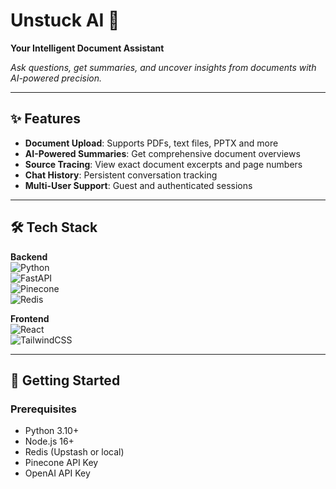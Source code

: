 # Unstuck AI 🚀  
**Your Intelligent Document Assistant**  

*Ask questions, get summaries, and uncover insights from documents with AI-powered precision.*  

---

## ✨ Features  
- **Document Upload**: Supports PDFs, text files, PPTX and more  
- **AI-Powered Summaries**: Get comprehensive document overviews  
- **Source Tracing**: View exact document excerpts and page numbers  
- **Chat History**: Persistent conversation tracking  
- **Multi-User Support**: Guest and authenticated sessions  

---
## 🛠️ Tech Stack  
**Backend**  
![Python](https://img.shields.io/badge/Python-3.10+-blue)  
![FastAPI](https://img.shields.io/badge/FastAPI-0.95+-green)  
![Pinecone](https://img.shields.io/badge/Pinecone-VectorDB-orange)  
![Redis](https://img.shields.io/badge/Redis-Caching-red)  

**Frontend**  
![React](https://img.shields.io/badge/React-18+-61DAFB)  
![TailwindCSS](https://img.shields.io/badge/Tailwind-3.3+-06B6D4)  

---

## 🚀 Getting Started  

### Prerequisites  
- Python 3.10+  
- Node.js 16+  
- Redis (Upstash or local)  
- Pinecone API Key  
- OpenAI API Key
